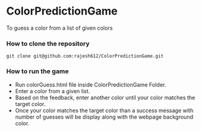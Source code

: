 # ColorPredictionGame
To guess a color from a list of given colors
### How to clone the repository
	git clone git@github.com:rajesh612/ColorPredictionGame.git

### How to run the game
- Run colorGuess.html file inside ColorPredictionGame Folder.
- Enter a color from a given list.
- Based on the feedback, enter another color until your color matches the target color.
- Once your color matches the target color than a success message with number of guesses will be display along with the webpage background color.
